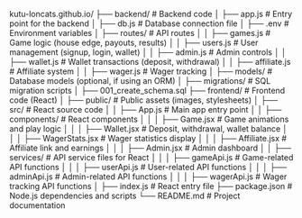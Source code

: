 kutu-loncats.github.io/
├── backend/                # Backend code
│   ├── app.js              # Entry point for the backend
│   ├── db.js               # Database connection file
│   ├── .env                # Environment variables
│   ├── routes/             # API routes
│   │   ├── games.js        # Game logic (house edge, payouts, results)
│   │   ├── users.js        # User management (signup, login, wallet)
│   │   ├── admin.js        # Admin controls
│   │   ├── wallet.js       # Wallet transactions (deposit, withdrawal)
│   │   ├── affiliate.js    # Affiliate system
│   │   ├── wager.js        # Wager tracking
│   ├── models/             # Database models (optional, if using an ORM)
│   ├── migrations/         # SQL migration scripts
│       ├── 001_create_schema.sql
├── frontend/               # Frontend code (React)
│   ├── public/             # Public assets (images, stylesheets)
│   ├── src/                # React source code
│   │   ├── App.js          # Main app entry point
│   │   ├── components/     # React components
│   │   │   ├── Game.jsx    # Game animations and play logic
│   │   │   ├── Wallet.jsx  # Deposit, withdrawal, wallet balance
│   │   │   ├── WagerStats.jsx # Wager statistics display
│   │   │   ├── Affiliate.jsx # Affiliate link and earnings
│   │   │   ├── Admin.jsx   # Admin dashboard
│   │   ├── services/       # API service files for React
│   │   │   ├── gameApi.js  # Game-related API functions
│   │   │   ├── userApi.js  # User-related API functions
│   │   │   ├── adminApi.js # Admin-related API functions
│   │   │   ├── wagerApi.js # Wager tracking API functions
│   ├── index.js            # React entry file
├── package.json            # Node.js dependencies and scripts
└── README.md               # Project documentation

